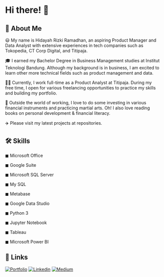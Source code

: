 # Hi there! 👋

## 🚀 About Me

😃 My name is Hidayah Rizki Ramadhan, an aspiring Product Manager and Data Analyst with extensive experiences in tech companies such as Tokopedia, CT Corp Digital, and Titipaja.

🎓 I earned my Bachelor Degree in Business Management studies at Institut Teknologi Bandung. Although my background is in business, I am excited to learn other more technical fields such as product management and data.

👨‍💻 Currently, I work full-time as a Product Analyst at Titipaja. During my free time, I open for various freelancing opportunities to practice my skills and building my portfolio.

🎸 Outside the world of working, I love to do some investing in various financial instruments and practicing martial arts. Oh! I also love reading books on personal development & financial literacy.

✈️ Please visit my latest projects at repositories.

## 🛠️ Skills

◼ Microsoft Office                 

◼ Google Suite

◼ Microsoft SQL Server                         

◼ My SQL

◼ Metabase

◼ Google Data Studio

◼ Python 3

◼ Jupyter Notebook

◼ Tableau

◼ Microsoft Power BI

## 🔗 Links

[![Portfolio](https://img.shields.io/badge/Portfolio-34E27A?style=for-the-badge&logo=Portfolio&logoColor=white)](https://hidayahrr.wixsite.com/portfolio)
[![Linkedin](https://img.shields.io/badge/Linkedin-0A66C2?style=for-the-badge&logo=Linkedin&logoColor=White)](https://www.linkedin.com/in/hidayahrr)
[![Medium](https://img.shields.io/badge/Medium-000000?style=for-the-badge&logo=Medium&logoColor=White)](https://hidayahrr.medium.com/)
